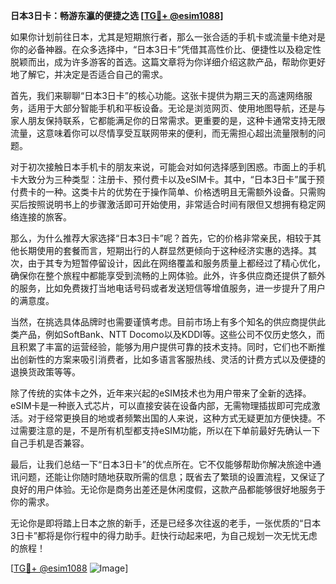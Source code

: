 **日本3日卡：畅游东瀛的便捷之选 [[TG💪+ @esim1088](https://t.me/s/esim1088)]**

如果你计划前往日本，尤其是短期旅行者，那么一张合适的手机卡或流量卡绝对是你的必备神器。在众多选择中，“日本3日卡”凭借其高性价比、便捷性以及稳定性脱颖而出，成为许多游客的首选。这篇文章将为你详细介绍这款产品，帮助你更好地了解它，并决定是否适合自己的需求。

首先，我们来聊聊“日本3日卡”的核心功能。这张卡提供为期三天的高速网络服务，适用于大部分智能手机和平板设备。无论是浏览网页、使用地图导航，还是与家人朋友保持联系，它都能满足你的日常需求。更重要的是，这种卡通常支持无限流量，这意味着你可以尽情享受互联网带来的便利，而无需担心超出流量限制的问题。

对于初次接触日本手机卡的朋友来说，可能会对如何选择感到困惑。市面上的手机卡大致分为三种类型：注册卡、预付费卡以及eSIM卡。其中，“日本3日卡”属于预付费卡的一种。这类卡片的优势在于操作简单、价格透明且无需额外设备。只需购买后按照说明书上的步骤激活即可开始使用，非常适合时间有限但又想拥有稳定网络连接的旅客。

那么，为什么推荐大家选择“日本3日卡”呢？首先，它的价格非常亲民，相较于其他长期使用的套餐而言，短期出行的人群显然更倾向于这种经济实惠的选择。其次，由于其专为短暂停留设计，因此在网络覆盖和服务质量上都经过了精心优化，确保你在整个旅程中都能享受到流畅的上网体验。此外，许多供应商还提供了额外的服务，比如免费拨打当地电话号码或者发送短信等增值服务，进一步提升了用户的满意度。

当然，在挑选具体品牌时也需要谨慎考虑。目前市场上有多个知名的供应商提供此类产品，例如SoftBank、NTT Docomo以及KDDI等。这些公司不仅历史悠久，而且积累了丰富的运营经验，能够为用户提供可靠的技术支持。同时，它们也不断推出创新性的方案来吸引消费者，比如多语言客服热线、灵活的计费方式以及便捷的退换货政策等等。

除了传统的实体卡之外，近年来兴起的eSIM技术也为用户带来了全新的选择。eSIM卡是一种嵌入式芯片，可以直接安装在设备内部，无需物理插拔即可完成激活。对于经常更换目的地或者频繁出国的人来说，这种方式无疑更加方便快捷。不过需要注意的是，不是所有机型都支持eSIM功能，所以在下单前最好先确认一下自己手机是否兼容。

最后，让我们总结一下“日本3日卡”的优点所在。它不仅能够帮助你解决旅途中通讯问题，还能让你随时随地获取所需的信息；既省去了繁琐的设置流程，又保证了良好的用户体验。无论你是商务出差还是休闲度假，这款产品都能够很好地服务于你的需求。

无论你是即将踏上日本之旅的新手，还是已经多次往返的老手，一张优质的“日本3日卡”都将是你行程中的得力助手。赶快行动起来吧，为自己规划一次无忧无虑的旅程！

[[TG💪+ @esim1088](https://t.me/s/esim1088) ![Image](https://i.postimg.cc/4NQfJmqS/Snipaste-2025-05-13-00-14-12.png)]